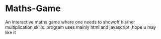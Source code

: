 # Maths-Game
An interactive maths game where one needs to showoff his/her multiplication skills. program uses mainly html and javascript ,hope u may like it
